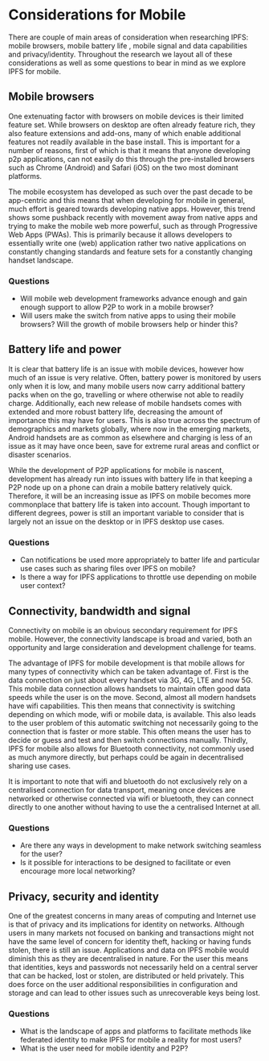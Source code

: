 # Considerations for Mobile

There are couple of main areas of consideration when researching IPFS: mobile browsers, mobile battery life , mobile signal and data capabilities and privacy/identity. Throughout the research we layout all of these considerations as well as some questions to bear in mind as we explore IPFS for mobile.

## Mobile browsers

One extenuating factor with browsers on mobile devices is their limited feature set. While browsers on desktop are often already feature rich, they also feature extensions and add-ons, many of which enable additional features not readily available in the base install. This is important for a number of reasons, first of which is that it means that anyone developing p2p applications, can not easily do this through the pre-installed browsers such as Chrome \(Android\) and Safari \(iOS\) on the two most dominant platforms.

The mobile ecosystem has developed as such over the past decade to be app-centric and this means that when developing for mobile in general, much effort is geared towards developing native apps. However, this trend shows some pushback recently with movement away from native apps and trying to make the mobile web more powerful, such as through Progressive Web Apps \(PWAs\). This is primarily because it allows developers to essentially write one \(web\) application rather two native applications on constantly changing standards and feature sets for a constantly changing handset landscape.

### Questions

* Will mobile web development frameworks advance enough and gain enough support to allow P2P to work in a mobile browser?
* Will users make the switch from native apps to using their mobile browsers? Will the growth of mobile browsers help or hinder this?

## Battery life and power

It is clear that battery life is an issue with mobile devices, however how much of an issue is very relative. Often, battery power is monitored by users only when it is low, and many mobile users now carry additional battery packs when on the go, travelling or where otherwise not able to readily charge. Additionally, each new release of mobile handsets comes with extended and more robust battery life, decreasing the amount of importance this may have for users. This is also true across the spectrum of demographics and markets globally, where now in the emerging markets, Android handsets are as common as elsewhere and charging is less of an issue as it may have once been, save for extreme rural areas and conflict or disaster scenarios.

While the development of P2P applications for mobile is nascent, development has already run into issues with battery life in that keeping a P2P node up on a phone can drain a mobile battery relatively quick. Therefore, it will be an increasing issue as IPFS on mobile becomes more commonplace that battery life is taken into account. Though important to different degrees, power is still an important variable to consider that is largely not an issue on the desktop or in IPFS desktop use cases.

### Questions

* Can notifications be used more appropriately to batter life and particular use cases such as sharing files over IPFS on mobile?
* Is there a way for IPFS applications to throttle use depending on mobile user context?

## Connectivity, bandwidth and signal

Connectivity on mobile is an obvious secondary requirement for IPFS mobile. However, the connectivity landscape is broad and varied, both an opportunity and large consideration and development challenge for teams.

The advantage of IPFS for mobile development is that mobile allows for many types of connectivity which can be taken advantage of. First is the data connection on just about every handset via 3G, 4G, LTE and now 5G. This mobile data connection allows handsets to maintain often good data speeds while the user is on the move. Second, almost all modern handsets have wifi capabilities. This then means that connectivity is switching depending on which mode, wifi or mobile data, is available. This also leads to the user problem of this automatic switching not necessarily going to the connection that is faster or more stable. This often means the user has to decide or guess and test and then switch connections manually. Thirdly, IPFS for mobile also allows for Bluetooth connectivity, not commonly used as much anymore directly, but perhaps could be again in decentralised sharing use cases.

It is important to note that wifi and bluetooth do not exclusively rely on a centralised connection for data transport, meaning once devices are networked or otherwise connected via wifi or bluetooth, they can connect directly to one another without having to use the a centralised Internet at all.

### Questions

* Are there any ways in development to make network switching seamless for the user?
* Is it possible for interactions to be designed to facilitate or even encourage more local networking?

## Privacy, security and identity

One of the greatest concerns in many areas of computing and Internet use is that of privacy and its implications for identity on networks. Although users in many markets not focused on banking and transactions might not have the same level of concern for identity theft, hacking or having funds stolen, there is still an issue. Applications and data on IPFS mobile would diminish this as they are decentralised in nature. For the user this means that identities, keys and passwords not necessarily held on a central server that can be hacked, lost or stolen, are distributed or held privately. This does force on the user additional responsibilities in configuration and storage and can lead to other issues such as unrecoverable keys being lost.

### Questions

* What is the landscape of apps and platforms to facilitate methods like federated identity to make IPFS for mobile a reality for most users?
* What is the user need for mobile identity and P2P?
